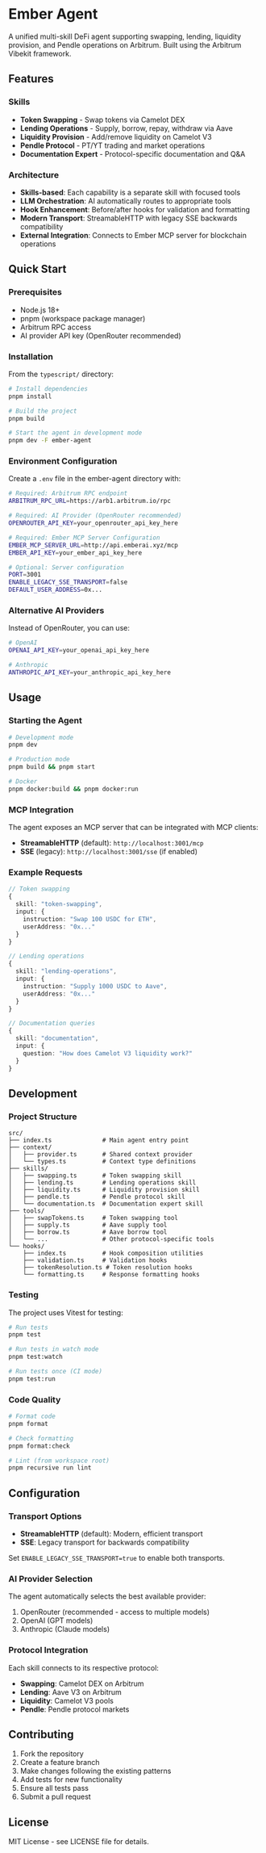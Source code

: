 # Ember Agent

A unified multi-skill DeFi agent supporting swapping, lending, liquidity provision, and Pendle operations on Arbitrum. Built using the Arbitrum Vibekit framework.

## Features

### Skills

- **Token Swapping** - Swap tokens via Camelot DEX
- **Lending Operations** - Supply, borrow, repay, withdraw via Aave
- **Liquidity Provision** - Add/remove liquidity on Camelot V3
- **Pendle Protocol** - PT/YT trading and market operations
- **Documentation Expert** - Protocol-specific documentation and Q&A

### Architecture

- **Skills-based**: Each capability is a separate skill with focused tools
- **LLM Orchestration**: AI automatically routes to appropriate tools
- **Hook Enhancement**: Before/after hooks for validation and formatting
- **Modern Transport**: StreamableHTTP with legacy SSE backwards compatibility
- **External Integration**: Connects to Ember MCP server for blockchain operations

## Quick Start

### Prerequisites

- Node.js 18+
- pnpm (workspace package manager)
- Arbitrum RPC access
- AI provider API key (OpenRouter recommended)

### Installation

From the `typescript/` directory:

```bash
# Install dependencies
pnpm install

# Build the project
pnpm build

# Start the agent in development mode
pnpm dev -F ember-agent
```

### Environment Configuration

Create a `.env` file in the ember-agent directory with:

```bash
# Required: Arbitrum RPC endpoint
ARBITRUM_RPC_URL=https://arb1.arbitrum.io/rpc

# Required: AI Provider (OpenRouter recommended)
OPENROUTER_API_KEY=your_openrouter_api_key_here

# Required: Ember MCP Server Configuration
EMBER_MCP_SERVER_URL=http://api.emberai.xyz/mcp
EMBER_API_KEY=your_ember_api_key_here

# Optional: Server configuration
PORT=3001
ENABLE_LEGACY_SSE_TRANSPORT=false
DEFAULT_USER_ADDRESS=0x...
```

### Alternative AI Providers

Instead of OpenRouter, you can use:

```bash
# OpenAI
OPENAI_API_KEY=your_openai_api_key_here

# Anthropic
ANTHROPIC_API_KEY=your_anthropic_api_key_here
```

## Usage

### Starting the Agent

```bash
# Development mode
pnpm dev

# Production mode
pnpm build && pnpm start

# Docker
pnpm docker:build && pnpm docker:run
```

### MCP Integration

The agent exposes an MCP server that can be integrated with MCP clients:

- **StreamableHTTP** (default): `http://localhost:3001/mcp`
- **SSE** (legacy): `http://localhost:3001/sse` (if enabled)

### Example Requests

```typescript
// Token swapping
{
  skill: "token-swapping",
  input: {
    instruction: "Swap 100 USDC for ETH",
    userAddress: "0x..."
  }
}

// Lending operations
{
  skill: "lending-operations",
  input: {
    instruction: "Supply 1000 USDC to Aave",
    userAddress: "0x..."
  }
}

// Documentation queries
{
  skill: "documentation",
  input: {
    question: "How does Camelot V3 liquidity work?"
  }
}
```

## Development

### Project Structure

```
src/
├── index.ts              # Main agent entry point
├── context/
│   ├── provider.ts       # Shared context provider
│   └── types.ts          # Context type definitions
├── skills/
│   ├── swapping.ts       # Token swapping skill
│   ├── lending.ts        # Lending operations skill
│   ├── liquidity.ts      # Liquidity provision skill
│   ├── pendle.ts         # Pendle protocol skill
│   └── documentation.ts  # Documentation expert skill
├── tools/
│   ├── swapTokens.ts     # Token swapping tool
│   ├── supply.ts         # Aave supply tool
│   ├── borrow.ts         # Aave borrow tool
│   └── ...               # Other protocol-specific tools
└── hooks/
    ├── index.ts          # Hook composition utilities
    ├── validation.ts     # Validation hooks
    ├── tokenResolution.ts # Token resolution hooks
    └── formatting.ts     # Response formatting hooks
```

### Testing

The project uses Vitest for testing:

```bash
# Run tests
pnpm test

# Run tests in watch mode
pnpm test:watch

# Run tests once (CI mode)
pnpm test:run
```

### Code Quality

```bash
# Format code
pnpm format

# Check formatting
pnpm format:check

# Lint (from workspace root)
pnpm recursive run lint
```

## Configuration

### Transport Options

- **StreamableHTTP** (default): Modern, efficient transport
- **SSE**: Legacy transport for backwards compatibility

Set `ENABLE_LEGACY_SSE_TRANSPORT=true` to enable both transports.

### AI Provider Selection

The agent automatically selects the best available provider:

1. OpenRouter (recommended - access to multiple models)
2. OpenAI (GPT models)
3. Anthropic (Claude models)

### Protocol Integration

Each skill connects to its respective protocol:

- **Swapping**: Camelot DEX on Arbitrum
- **Lending**: Aave V3 on Arbitrum
- **Liquidity**: Camelot V3 pools
- **Pendle**: Pendle protocol markets

## Contributing

1. Fork the repository
2. Create a feature branch
3. Make changes following the existing patterns
4. Add tests for new functionality
5. Ensure all tests pass
6. Submit a pull request

## License

MIT License - see LICENSE file for details.
